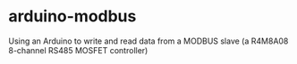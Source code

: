 # arduino-modbus
Using an Arduino to write and read data from a MODBUS slave (a R4M8A08 8-channel RS485 MOSFET controller)
